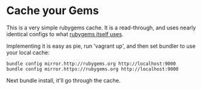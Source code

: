 # Cache your Gems

This is a very simple rubygems cache. It is a read-through, and uses nearly
identical configs to what [rubygems itself uses][source].

Implementing it is easy as pie, run 'vagrant up', and then set bundler to use
your local cache:

```
bundle config mirror.http://rubygems.org http://localhost:9000
bundle config mirror.https://rubygems.org http://localhost:9000
```

Next bundle install, it'll go through the cache.

[source]: https://github.com/rubygems/rubygems.org-configs/tree/master/mirror
